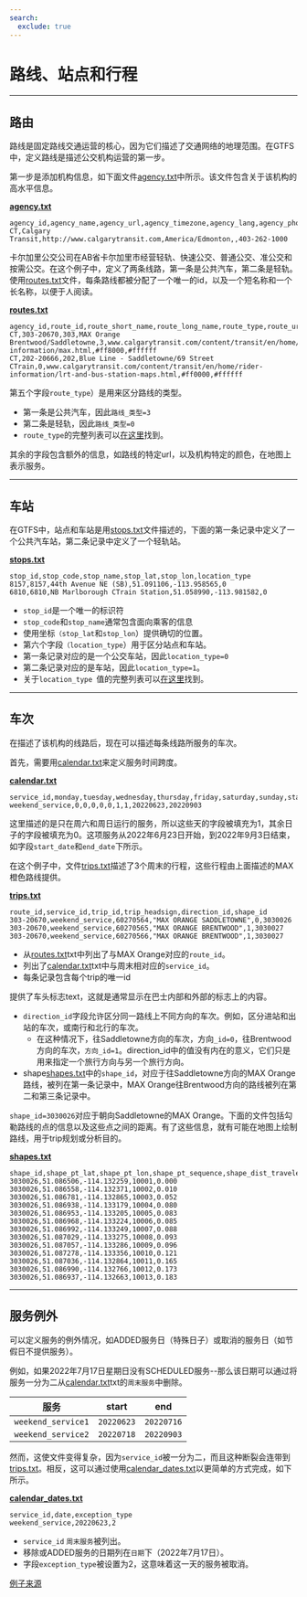 ```yaml
---
search:
  exclude: true
---
```


# 路线、站点和行程

<hr/>

## 路由

路线是固定路线交通运营的核心，因为它们描述了交通网络的地理范围。在GTFS中，定义路线是描述公交机构运营的第一步。

第一步是添加机构信息，如下面文件[agency.txt](../../reference/#agencytxt)中所示。该文件包含关于该机构的高水平信息。

[**agency.txt**](../../reference/#agencytxt)

    agency_id,agency_name,agency_url,agency_timezone,agency_lang,agency_phone
    CT,Calgary Transit,http://www.calgarytransit.com,America/Edmonton,,403-262-1000

卡尔加里公交公司在AB省卡尔加里市经营轻轨、快速公交、普通公交、准公交和按需公交。在这个例子中，定义了两条线路，第一条是公共汽车，第二条是轻轨。使用[routes.txt](../../reference/#routestxt)文件，每条路线都被分配了一个唯一的id，以及一个短名称和一个长名称，以便于人阅读。

[**routes.txt**](../../reference/#routestxt)

    agency_id,route_id,route_short_name,route_long_name,route_type,route_url,route_color,route_text_color
    CT,303-20670,303,MAX Orange Brentwood/Saddletowne,3,www.calgarytransit.com/content/transit/en/home/rider-information/max.html,#ff8000,#ffffff
    CT,202-20666,202,Blue Line - Saddletowne/69 Street CTrain,0,www.calgarytransit.com/content/transit/en/home/rider-information/lrt-and-bus-station-maps.html,#ff0000,#ffffff

第五个字段`route_type`）是用来区分路线的类型。

- 第一条是公共汽车，因此`路线_类型=3`
- 第二条是轻轨，因此`路线_类型=0`
- `route_type`的完整列表可以[在这里](../../reference/#routestxt)找到。

其余的字段包含额外的信息，如路线的特定url，以及机构特定的颜色，在地图上表示服务。

<hr/>

## 车站

在GTFS中，站点和车站是用[stops.txt](../../reference/#stopstxt)文件描述的，下面的第一条记录中定义了一个公共汽车站，第二条记录中定义了一个轻轨站。

[**stops.txt**](../../reference/#stopstxt)

    stop_id,stop_code,stop_name,stop_lat,stop_lon,location_type
    8157,8157,44th Avenue NE (SB),51.091106,-113.958565,0
    6810,6810,NB Marlborough CTrain Station,51.058990,-113.981582,0

- `stop_id`是一个唯一的标识符
- `stop_code`和`stop_name`通常包含面向乘客的信息
- 使用坐标`（stop_lat`和`stop_lon`）提供确切的位置。
- 第六个字段`（location_type`）用于区分站点和车站。
- 第一条记录对应的是一个公交车站，因此`location_type=0`
- 第二条记录对应的是车站，因此`location_type=1`。
- 关于` location_type  `值的完整列表可以[在这里](../../reference/stopstxt)找到。

<hr/>

## 车次

在描述了该机构的线路后，现在可以描述每条线路所服务的车次。

首先，需要用[calendar.txt](../../reference/#calendartxt)来定义服务时间跨度。

[**calendar.txt**](../../reference/#calendartxt)

    service_id,monday,tuesday,wednesday,thursday,friday,saturday,sunday,start_date,end_date
    weekend_service,0,0,0,0,0,1,1,20220623,20220903

这里描述的是只在周六和周日运行的服务，所以这些天的字段被填充为1，其余日子的字段被填充为0。这项服务从2022年6月23日开始，到2022年9月3日结束，如字段`start_date`和`end_date`下所示。

在这个例子中，文件[trips.txt](../../reference/#tripstxt)描述了3个周末的行程，这些行程由上面描述的MAX橙色路线提供。

[**trips.txt**](../../reference/#tripstxt)

    route_id,service_id,trip_id,trip_headsign,direction_id,shape_id
    303-20670,weekend_service,60270564,"MAX ORANGE SADDLETOWNE",0,3030026
    303-20670,weekend_service,60270565,"MAX ORANGE BRENTWOOD",1,3030027
    303-20670,weekend_service,60270566,"MAX ORANGE BRENTWOOD",1,3030027

- 从[routes.txt](../../reference/#routestxt)txt中列出了与MAX Orange对应的`route_id`。
- 列出了[calendar.txt](../../reference/#calendartxt)txt中与周末相对应的`service_id`。
- 每条记录包含每个trip的唯一id

提供了车头标志text，这就是通常显示在巴士内部和外部的标志上的内容。

- `direction_id`字段允许区分同一路线上不同方向的车次。例如，区分进站和出站的车次，或南行和北行的车次。
  - 在这种情况下，往Saddletowne方向的车次，方向`_id=0`，往Brentwood方向的车次，`方向_id=1`。direction_id中的值没有内在的意义，它们只是用来指定一个旅行方向与另一个旅行方向。
- shape[shapes.txt](../../reference/#shapestxt)中的`shape_id`，对应于往Saddletowne方向的MAX Orange路线，被列在第一条记录中，MAX Orange往Brentwood方向的路线被列在第二和第三条记录中。

`shape_id=3030026`对应于朝向Saddletowne的MAX Orange。下面的文件包括勾勒路线的点的信息以及这些点之间的距离。有了这些信息，就有可能在地图上绘制路线，用于trip规划或分析目的。

[**shapes.txt**](../../reference/#shapestxt)

    shape_id,shape_pt_lat,shape_pt_lon,shape_pt_sequence,shape_dist_traveled
    3030026,51.086506,-114.132259,10001,0.000
    3030026,51.086558,-114.132371,10002,0.010
    3030026,51.086781,-114.132865,10003,0.052
    3030026,51.086938,-114.133179,10004,0.080
    3030026,51.086953,-114.133205,10005,0.083
    3030026,51.086968,-114.133224,10006,0.085
    3030026,51.086992,-114.133249,10007,0.088
    3030026,51.087029,-114.133275,10008,0.093
    3030026,51.087057,-114.133286,10009,0.096
    3030026,51.087278,-114.133356,10010,0.121
    3030026,51.087036,-114.132864,10011,0.165
    3030026,51.086990,-114.132766,10012,0.173
    3030026,51.086937,-114.132663,10013,0.183

<hr/>

## 服务例外

可以定义服务的例外情况，如ADDED服务日（特殊日子）或取消的服务日（如节假日不提供服务）。

例如，如果2022年7月17日星期日没有SCHEDULED服务--那么该日期可以通过将服务一分为二从[calendar.txt](../../reference/#calendartxt)txt的`周末服务`中删除。

| 服务                 | start      | end        |
| ------------------ | ---------- | ---------- |
| `weekend_service1` | `20220623` | `20220716` |
| `weekend_service2` | `20220718` | `20220903` |

然而，这使文件变得复杂，因为`service_id`被一分为二，而且这种断裂会连带到[trips.txt](../../reference/#tripstxt)。相反，这可以通过使用[calendar_dates.txt](../../reference/#calendar_datestxt)以更简单的方式完成，如下所示。

[**calendar_dates.txt**](../../reference/#calendar_datestxt)

    service_id,date,exception_type
    weekend_service,20220623,2

- `service_id` `周末服务`被列出。
- 移除或ADDED服务的日期列在`日期`下（2022年7月17日）。
- 字段`exception_type`被设置为2，这意味着这一天的服务被取消。

[例子来源](https://data.calgary.ca/download/npk7-z3bj/application%2Fzip)
